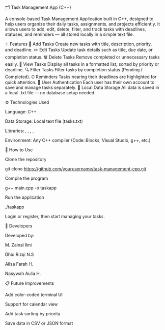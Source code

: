 🗂️ Task Management App (C++)

A console-based Task Management Application built in C++, designed to help users organize their daily tasks, assignments, and projects efficiently.
It allows users to add, edit, delete, filter, and track tasks with deadlines, statuses, and reminders — all stored locally in a simple text file.

✨ Features
📝 Add Tasks
Create new tasks with title, description, priority, and deadline.
✏️ Edit Tasks
Update task details such as title, due date, or completion status.
🗑️ Delete Tasks
Remove completed or unnecessary tasks easily.
📆 View Tasks
Display all tasks in a formatted list, sorted by priority or deadline.
🔍 Filter Tasks
Filter tasks by completion status (Pending / Completed).
⏰ Reminders
Tasks nearing their deadlines are highlighted for quick attention.
🔐 User Authentication
Each user has their own account to save and manage tasks separately.
💾 Local Data Storage
All data is saved in a local .txt file — no database setup needed.

⚙️ Technologies Used

Language: C++

Data Storage: Local text file (tasks.txt)

Libraries: <iostream>, <fstream>, <string>, <vector>, <iomanip>

Environment: Any C++ compiler (Code::Blocks, Visual Studio, g++, etc.)

🧭 How to Use

Clone the repository

git clone https://github.com/yourusername/task-management-cpp.git

Compile the program

g++ main.cpp -o taskapp

Run the application

./taskapp

Login or register, then start managing your tasks.

👥 Developers

Developed by:

M. Zainal Ilmi

Dhio Rizqi N.S

Ailsa Farah H.

Nasywah Aulia H.

📋 Future Improvements

Add color-coded terminal UI

Support for calendar view

Add task sorting by priority

Save data in CSV or JSON format



